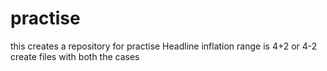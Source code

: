 # practise
this creates a repository for practise
Headline inflation range is 4+2 or 4-2
create files with both the cases
